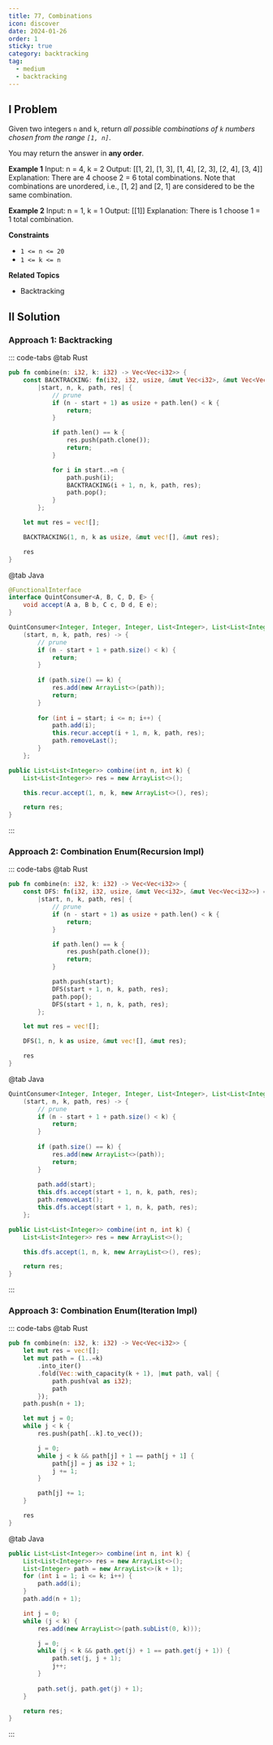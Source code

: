 ```yaml
---
title: 77, Combinations
icon: discover
date: 2024-01-26
order: 1
sticky: true
category: backtracking
tag: 
  - medium
  - backtracking
---
```


## I Problem
Given two integers `n` and `k`, return *all possible combinations of `k` numbers chosen from the range `[1, n]`*.

You may return the answer in **any order**.

**Example 1**
Input: n = 4, k = 2
Output: [[1, 2], [1, 3], [1, 4], [2, 3], [2, 4], [3, 4]]
Explanation: There are 4 choose 2 = 6 total combinations.
Note that combinations are unordered, i.e., [1, 2] and [2, 1] are considered to be the same combination.

**Example 2**
Input: n = 1, k = 1
Output: [[1]]
Explanation: There is 1 choose 1 = 1 total combination.

**Constraints**
- `1 <= n <= 20`
- `1 <= k <= n`

**Related Topics**
- Backtracking


## II Solution
### Approach 1: Backtracking
::: code-tabs
@tab Rust
```rust
pub fn combine(n: i32, k: i32) -> Vec<Vec<i32>> {
    const BACKTRACKING: fn(i32, i32, usize, &mut Vec<i32>, &mut Vec<Vec<i32>>) =
        |start, n, k, path, res| {
            // prune
            if (n - start + 1) as usize + path.len() < k {
                return;
            }

            if path.len() == k {
                res.push(path.clone());
                return;
            }

            for i in start..=n {
                path.push(i);
                BACKTRACKING(i + 1, n, k, path, res);
                path.pop();
            }
        };

    let mut res = vec![];

    BACKTRACKING(1, n, k as usize, &mut vec![], &mut res);

    res
}
```

@tab Java
```java
@FunctionalInterface
interface QuintConsumer<A, B, C, D, E> {
    void accept(A a, B b, C c, D d, E e);
}

QuintConsumer<Integer, Integer, Integer, List<Integer>, List<List<Integer>>> recur = 
    (start, n, k, path, res) -> {
        // prune
        if (n - start + 1 + path.size() < k) {
            return;
        }
    
        if (path.size() == k) {
            res.add(new ArrayList<>(path));
            return;
        }
    
        for (int i = start; i <= n; i++) {
            path.add(i);
            this.recur.accept(i + 1, n, k, path, res);
            path.removeLast();
        }
    };

public List<List<Integer>> combine(int n, int k) {
    List<List<Integer>> res = new ArrayList<>();

    this.recur.accept(1, n, k, new ArrayList<>(), res);

    return res;
}
```
:::

### Approach 2: Combination Enum(Recursion Impl)
::: code-tabs
@tab Rust
```rust
pub fn combine(n: i32, k: i32) -> Vec<Vec<i32>> {
    const DFS: fn(i32, i32, usize, &mut Vec<i32>, &mut Vec<Vec<i32>>) =
        |start, n, k, path, res| {
            // prune
            if (n - start + 1) as usize + path.len() < k {
                return;
            }

            if path.len() == k {
                res.push(path.clone());
                return;
            }

            path.push(start);
            DFS(start + 1, n, k, path, res);
            path.pop();
            DFS(start + 1, n, k, path, res);
        };

    let mut res = vec![];

    DFS(1, n, k as usize, &mut vec![], &mut res);

    res
}
```

@tab Java
```java
QuintConsumer<Integer, Integer, Integer, List<Integer>, List<List<Integer>>> dfs = 
    (start, n, k, path, res) -> {
        // prune
        if (n - start + 1 + path.size() < k) {
            return;
        }
    
        if (path.size() == k) {
            res.add(new ArrayList<>(path));
            return;
        }
    
        path.add(start);
        this.dfs.accept(start + 1, n, k, path, res);
        path.removeLast();
        this.dfs.accept(start + 1, n, k, path, res);
    };

public List<List<Integer>> combine(int n, int k) {
    List<List<Integer>> res = new ArrayList<>();

    this.dfs.accept(1, n, k, new ArrayList<>(), res);

    return res;
}
```
:::

### Approach 3: Combination Enum(Iteration Impl)
::: code-tabs
@tab Rust
```rust
pub fn combine(n: i32, k: i32) -> Vec<Vec<i32>> {
    let mut res = vec![];
    let mut path = (1..=k)
        .into_iter()
        .fold(Vec::with_capacity(k + 1), |mut path, val| {
            path.push(val as i32);
            path
        });
    path.push(n + 1);

    let mut j = 0;
    while j < k {
        res.push(path[..k].to_vec());

        j = 0;
        while j < k && path[j] + 1 == path[j + 1] {
            path[j] = j as i32 + 1;
            j += 1;
        }

        path[j] += 1;
    }

    res
}
```

@tab Java
```java
public List<List<Integer>> combine(int n, int k) {
    List<List<Integer>> res = new ArrayList<>();
    List<Integer> path = new ArrayList<>(k + 1);
    for (int i = 1; i <= k; i++) {
        path.add(i);
    }
    path.add(n + 1);

    int j = 0;
    while (j < k) {
        res.add(new ArrayList<>(path.subList(0, k)));

        j = 0;
        while (j < k && path.get(j) + 1 == path.get(j + 1)) {
            path.set(j, j + 1);
            j++;
        }
        
        path.set(j, path.get(j) + 1);
    }

    return res;
}
```
:::